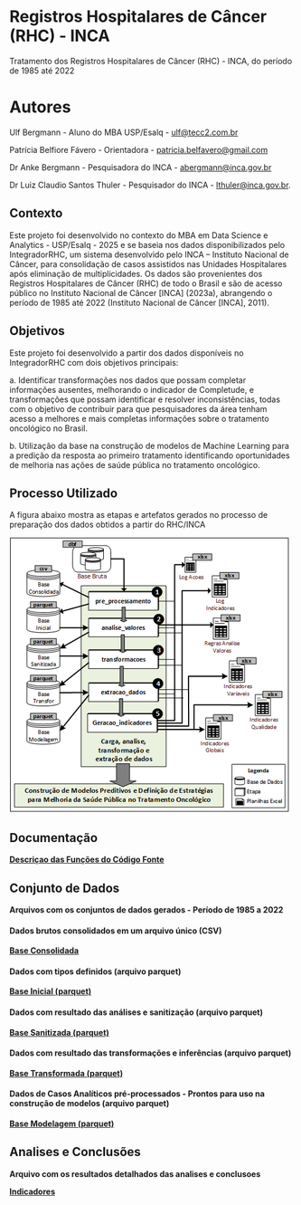 # Registros Hospitalares de Câncer (RHC) - INCA
Tratamento dos Registros Hospitalares de Câncer (RHC) - INCA, do período de 1985 até 2022 

# Autores
Ulf Bergmann - Aluno do MBA USP/Esalq - ulf@tecc2.com.br

Patrícia Belfiore Fávero - Orientadora - patricia.belfavero@gmail.com 

Dr Anke Bergmann - Pesquisadora do INCA - abergmann@inca.gov.br

Dr Luiz Claudio Santos Thuler - Pesquisador do INCA - lthuler@inca.gov.br.


## Contexto
Este projeto foi desenvolvido no contexto do MBA em Data Science e Analytics - USP/Esalq - 2025 e se baseia nos dados disponibilizados pelo IntegradorRHC, um sistema desenvolvido pelo INCA – Instituto Nacional de Câncer, para consolidação de casos assistidos nas Unidades Hospitalares após eliminação de multiplicidades. Os dados são provenientes dos Registros Hospitalares de Câncer (RHC) de todo o Brasil e são de acesso público no Instituto Nacional de Câncer [INCA] (2023a), abrangendo o período de 1985 até 2022 (Instituto Nacional de Câncer [INCA], 2011).

## Objetivos
Este projeto foi desenvolvido a partir dos dados disponíveis no IntegradorRHC com dois objetivos principais:

a. Identificar transformações nos dados que possam completar informações ausentes, melhorando o indicador de Completude, e transformações que possam identificar e resolver inconsistências, todas com o objetivo de contribuir para que pesquisadores da área tenham acesso a melhores e mais completas informações sobre o tratamento oncológico no Brasil. 

b. Utilização da base na construção de modelos de Machine Learning para a predição da resposta ao primeiro tratamento identificando oportunidades de melhoria nas ações de saúde pública no tratamento oncológico.

## Processo Utilizado
A figura abaixo mostra as etapas e artefatos gerados no processo de preparação dos dados obtidos a partir do RHC/INCA

![Processo Utilizado](imagens/metodo.png)


## Documentação

[**Descriçao das Funções do Código Fonte**](https://ulf-tecc2.github.io/rhc_inca/site)

## Conjunto de Dados

**Arquivos com os conjuntos de dados gerados - Período de 1985 a 2022** 


#### Dados brutos consolidados em um arquivo único (CSV)
[**Base Consolidada**](https://drive.google.com/uc?export=download&id=1cuQM-6iXD0h1iRdbIxkAS8epgMval-E0) 


#### Dados com tipos definidos (arquivo parquet)
[**Base Inicial  (parquet)**](https://drive.google.com/uc?export=download&id=1uPpY5HqBnu1Wk4rDjFAJuEATV-LUHJw_) 

 

#### Dados com resultado das análises e sanitização (arquivo parquet)
[**Base Sanitizada  (parquet)**](https://drive.google.com/uc?export=download&id=1r1THemc6rytFb_etlB_VF4nLoQrPnnWS) 



#### Dados com resultado das transformações e inferências (arquivo parquet)
[**Base Transformada  (parquet)**](https://drive.google.com/uc?export=download&id=1EwoECP30XTOj5fbbNQhgYXxElE_hNeKx) 



#### Dados de Casos Analíticos pré-processados - Prontos para uso na construção de modelos (arquivo parquet)
[**Base Modelagem (parquet)**](https://drive.google.com/uc?export=download&id=1IC6QiskG5XYzO5uKxgYO9nZlppzw0zta) 




## Analises e Conclusões
**Arquivo com os resultados detalhados das analises e conclusoes**

[**Indicadores**](dados/Publicos/Resultados.xlsx) 




